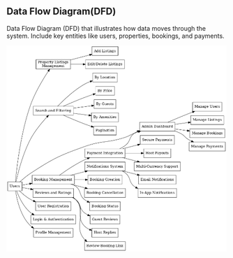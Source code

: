 ## Data Flow Diagram(DFD)

 Data Flow Diagram (DFD) that illustrates how data moves through the system. Include key entities like users, properties, bookings, and payments.

![DFD](./data-flow.png)
